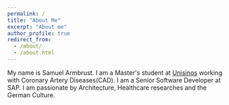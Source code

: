 ```yaml
---
permalink: /
title: "About Me"
excerpt: "About me"
author_profile: true
redirect_from: 
  - /about/
  - /about.html
---
```


My name is Samuel Armbrust. I am a Master's student at [Unisinos](http://www.unisinos.br/mestrado-e-doutorado/computacao-aplicada/presencial/sao-leopoldo/mestrado/discentes) working with Coronary Artery Diseases(CAD). I am a Senior Software Developer at SAP. I am passionate by Architecture, Healthcare researches and the German Culture.
